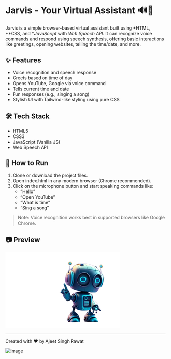 # Jarvis - Your Virtual Assistant 🔊🤖

Jarvis is a simple browser-based virtual assistant built using *HTML, **CSS, and **JavaScript* with *Web Speech API*. It can recognize voice commands and respond using speech synthesis, offering basic interactions like greetings, opening websites, telling the time/date, and more.

## ✨ Features
- Voice recognition and speech response
- Greets based on time of day
- Opens YouTube, Google via voice command
- Tells current time and date
- Fun responses (e.g., singing a song)
- Stylish UI with Tailwind-like styling using pure CSS

## 🛠 Tech Stack
- HTML5
- CSS3
- JavaScript (Vanilla JS)
- Web Speech API

## 🚀 How to Run
1. Clone or download the project files.
2. Open index.html in any modern browser (Chrome recommended).
3. Click on the microphone button and start speaking commands like:
   - “Hello”
   - “Open YouTube”
   - “What is time”
   - “Sing a song”

> Note: Voice recognition works best in supported browsers like Google Chrome.

## 📷 Preview

![Jarvis Preview](logo.jpg.png)

---

Created with ❤ by Ajeet Singh Rawat

![image](https://github.com/user-attachments/assets/22a462b8-e923-4b9d-a373-fc860b667e88)

